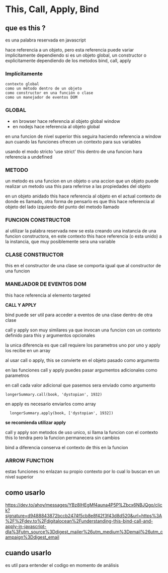 # This, Call, Apply, Bind

## que es this ?
  es una palabra reservada en javascript

  hace referencia a un objeto, pero esta referencia puede variar implicitamente dependiendo si es un objeto global, un constructor o explicitamente dependiendo de los metodos bind, call, apply

### Implícitamente

  	contexto global
  	como un método dentro de un objeto
  	como constructor en una función o clase
  	como un manejador de eventos DOM

### GLOBAL
+ en browser hace referencia al objeto global window
+ en nodejs hace referencia al objeto global

en una funcion de nivel superior this seguira haciendo referencia a window aun cuando las funciones ofrecen un contexto para sus variables

  usando el modo stricto 'use strict'
  this dentro de una funcion hara referencia a undefined


### METODO

  un metodo es una funcion en un objeto o una accion que un objeto puede realizar
  un metodo usa this para referirse a las propiedades del objeto

  en un objeto anidado this hace referencia al objeto en el actual contexto de donde es llamado, otra forma de pensarlo es que this hace referencia al objeto del lado izquierdo del punto del metodo llamado

### FUNCION CONSTRUCTOR

  al utilizar la palabra reservada new se esta creando una instancia de una funcion constructora, en este contexto this hace referencia (o esta unido) a la instancia, que muy posiblemente sera una variable

### CLASE CONSTRUCTOR

  this en el constructor de una clase se comporta igual que al constructor de una funcion

### MANEJADOR DE EVENTOS DOM

  this hace referencia al elemento targeted

**CALL Y APPLY**

bind puede ser util para acceder a eventos de una clase dentro de otra clase

call y apply son muy similares ya que invocan una funcion con un contexto definido para this y argumentos opcionales

la unica diferencia es que call requiere los parametros uno por uno y apply los recibe en un array

  al usar call o apply, this se convierte en el objeto pasado como argumento

  en las funciones call y apply puedes pasar argumentos adicionales como parametros

  en call cada valor adicional que pasemos sera enviado como argumento
~~~
longerSummary.call(book, 'dystopian', 1932)
~~~
  en apply es necesario enviarlos como array
~~~
  longerSummary.apply(book, ['dystopian', 1932])
~~~
**se recomienda utilizar apply**


call y apply son metodos de uso unico, si llama la funcion con el contexto this lo tendra pero la funcion permanecera sin cambios

  bind a diferencia conserva el contexto de this en la funcion

### ARROW FUNCTION

estas funciones no enlazan su propio contexto por lo cual lo buscan en un nivel superior

## como usarlo
  https://dev.to/ahoy/messages/YBz8lHEgMf4auna4P5P1LZbcx6NBJQgo/click?signature=d9488843872bccb2474f5cb8e8f42f3f43d8d520&url=https%3A%2F%2Fdev.to%2Fdigitalocean%2Funderstanding-this-bind-call-and-apply-in-javascript-dla%3Futm_source%3Ddigest_mailer%26utm_medium%3Demail%26utm_campaign%3Ddigest_email

## cuando usarlo

  es util para entender el codigo en momento de análisis
